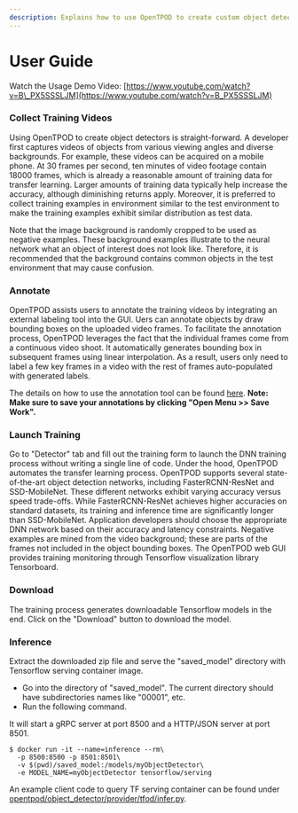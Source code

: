 ```yaml
---
description: Explains how to use OpenTPOD to create custom object detectors.
---
```


# User Guide

Watch the Usage Demo Video: [https://www.youtube.com/watch?v=B\_PX5SSSLJM](https://www.youtube.com/watch?v=B_PX5SSSLJM)

### Collect Training Videos

Using OpenTPOD to create object detectors is straight-forward. A developer first captures videos of objects from various viewing angles and diverse backgrounds. For example, these videos can be acquired on a mobile phone. At 30 frames per second, ten minutes of video footage contain 18000 frames, which is already a reasonable amount of training data for transfer learning. Larger amounts of training data typically help increase the accuracy, although diminishing returns apply. Moreover, it is preferred to collect training examples in environment similar to the test environment to make the training examples exhibit similar distribution as test data. 

Note that the image background is randomly cropped to be used as negative examples. These background examples illustrate to the neural network what an object of interest does not look like. Therefore, it is recommended that the background contains common objects in the test environment that may cause confusion.

### Annotate

OpenTPOD assists users to annotate the training videos by integrating an external labeling tool into the GUI. Uers can annotate objects by draw bounding boxes on the uploaded video frames. To facilitate the annotation process, OpenTPOD leverages the fact that the individual frames come from a continuous video shoot. It automatically generates bounding box in subsequent frames using linear interpolation. As a result, users only need to label a few key frames in a video with the rest of frames auto-populated with generated labels. 

The details on how to use the annotation tool can be found [here](https://github.com/opencv/cvat/blob/v0.4.1/cvat/apps/documentation/user_guide.md#interface-of-the-annotation-tool). **Note: Make sure to save your annotations by clicking "Open Menu >> Save Work".**

### Launch Training

Go to "Detector" tab and fill out the training form to launch the DNN training
process without writing a single line of code. Under the hood, OpenTPOD
automates the transfer learning process. OpenTPOD supports several
state-of-the-art object detection networks, including FasterRCNN-ResNet and
SSD-MobileNet. These different networks exhibit varying accuracy versus speed
trade-offs. While FasterRCNN-ResNet achieves higher accuracies on standard
datasets, its training and inference time are significantly longer than
SSD-MobileNet. Application developers should choose the appropriate DNN network
based on their accuracy and latency constraints. Negative examples are mined
from the video background; these are parts of the frames not included in the
object bounding boxes. The OpenTPOD web GUI provides training monitoring through
Tensorflow visualization library Tensorboard.

### Download

The training process generates downloadable Tensorflow models in the end. Click on the "Download" button to download the model.

### Inference

Extract the downloaded zip file and serve the "saved\_model" directory with Tensorflow serving container image. 

* Go into the directory of "saved\_model". The current directory should have subdirectories names like "00001", etc.
* Run the following command.

It will start a gRPC server at port 8500 and a HTTP/JSON server at port 8501.

```
$ docker run -it --name=inference --rm\
  -p 8500:8500 -p 8501:8501\
  -v $(pwd)/saved_model:/models/myObjectDetector\
  -e MODEL_NAME=myObjectDetector tensorflow/serving
```

An example client code to query TF serving container can be found under [opentpod/object\_detector/provider/tfod/infer.py](https://github.com/junjuew/OpenTPOD/blob/master/opentpod/object_detector/provider/tfod/infer.py).


